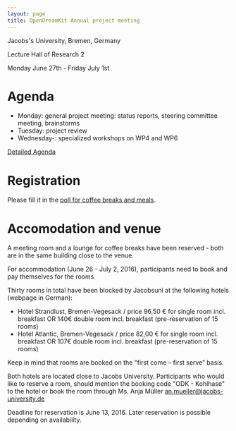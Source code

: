 ```yaml
---
layout: page
title: OpenDreamKit Annual project meeting
---
```


Jacobs's University, Bremen, Germany

Lecture Hall of Research 2

Monday June 27th - Friday July 1st

# Agenda

- Monday: general project meeting:
  status reports, steering committee meeting, brainstorms
- Tuesday: project review
- Wednesday-: specialized workshops on WP4 and WP6

[Detailed Agenda](agenda/)

# Registration

Please fill it in the [poll for coffee breaks and meals](https://framadate.org/UVLeP6qgpHinTuU2).

# Accomodation and venue

A meeting room and a lounge for coffee breaks have been reserved -
both are in the same building close to the venue.

For accommodation (June 26 - July 2, 2016), participants need to book
and pay themselves for the rooms.

Thirty rooms in total have been blocked by Jacobsuni at the following hotels (webpage in German):

- Hotel Strandlust, Bremen-Vegesack / price 96,50 € for single room incl. breakfast OR 140€ double room incl. breakfast (pre-reservation of 15 rooms)
- Hotel Atlantic, Bremen-Vegesack /  price 82,00 € for single room incl. breakfast OR 107€ double room incl. breakfast (pre-reservation of 15 rooms)

Keep in mind that rooms are booked on the "first come – first serve” basis.

Both hotels are located close to Jacobs University. Participants who would like to reserve a room, should mention the booking code "ODK - Kohlhase" to the hotel or book the room through Ms. Anja Müller an.mueller@jacobs-university.de

Deadline for reservation is June 13, 2016. Later reservation is possible depending on availability.
